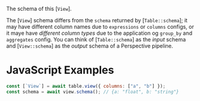 The schema of this [`View`].

The [`View`] schema differs from the `schema` returned by [`Table::schema`]; it
may have different column names due to `expressions` or `columns` configs, or it
maye have _different column types_ due to the application og `group_by` and
`aggregates` config. You can think of [`Table::schema`] as the _input_ schema
and [`View::schema`] as the _output_ schema of a Perspective pipeline.

<div class="javascript">

# JavaScript Examples

```javascript
const [`View`] = await table.view({ columns: ["a", "b"] });
const schema = await view.schema(); // {a: "float", b: "string"}
```

</div>
